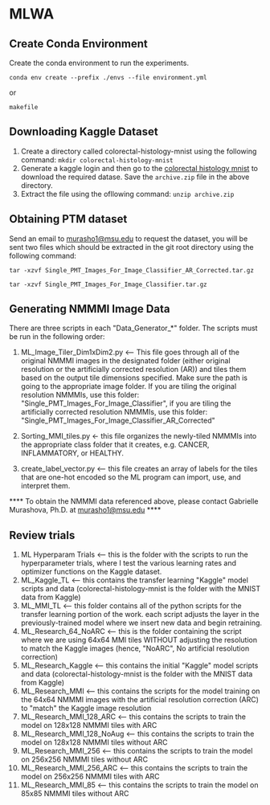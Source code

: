 # MLWA

## Create Conda Environment

Create the conda environment to run the experiments.  

```conda env create --prefix ./envs --file environment.yml```

or

```makefile```


## Downloading Kaggle Dataset

1. Create a directory called colorectal-histology-mnist using the following command: ```mkdir colorectal-histology-mnist```
2. Generate a kaggle login and then go to the [colorectal histology mnist](https://www.kaggle.com/kmader/colorectal-histology-mnist) to download the required datase. Save the ```archive.zip``` file in the above directory.
3. Extract the file using the ofllowing command: ```unzip archive.zip```


## Obtaining PTM dataset

Send an email to murasho1@msu.edu to request the dataset, you will be sent two files which should be extracted in the git root directory using the following command:

```tar -xzvf Single_PMT_Images_For_Image_Classifier_AR_Corrected.tar.gz``` 

```tar -xzvf Single_PMT_Images_For_Image_Classifier.tar.gz ```

## Generating NMMMI Image Data 

There are three scripts in each "Data_Generator_*" folder. The scripts must be run in the following order:

1. ML_Image_Tiler_Dim1xDim2.py <-- This file goes through all of the original NMMMI images in the designated folder (either original resolution or the artificially corrected resolution (AR)) and tiles them based on the output tile dimensions specified. Make sure the path is going to the appropriate image folder. If you are tiling the original resolution NMMMIs, use this folder: "Single_PMT_Images_For_Image_Classifier", if you are tiling the artificially corrected resolution NMMMIs, use this folder: "Single_PMT_Images_For_Image_Classifier_AR_Corrected"

2. Sorting_MMI_tiles.py <- this file organizes the newly-tiled NMMMIs into the appropriate class folder that it creates, e.g. CANCER, INFLAMMATORY, or HEALTHY.

3. create_label_vector.py <-- this file creates an array of labels for the tiles that are one-hot encoded so the ML program can import, use, and interpret them.

**** To obtain the NMMMI data referenced above, please contact Gabrielle Murashova, Ph.D. at murasho1@msu.edu ****

## Review trials

1. ML Hyperparam Trials <-- this is the folder with the scripts to run the hyperparameter trials, where I test the various learning rates and optimizer functions on the Kaggle dataset.
2. ML_Kaggle_TL <-- this contains the transfer learning "Kaggle" model scripts and data (colorectal-histology-mnist is the folder with the MNIST data from Kaggle)
3. ML_MMI_TL <-- this folder contains all of the python scripts for the transfer learning portion of the work. each script adjusts the layer in the previously-trained model where we insert new data and begin retraining.
4. ML_Research_64_NoARC <-- this is the folder containing the script where we are using 64x64 MMI tiles WITHOUT adjusting the resolution to match the Kaggle images (hence, "NoARC", No artificial resolution correction)
5. ML_Research_Kaggle <-- this contains the initial "Kaggle" model scripts and data (colorectal-histology-mnist is the folder with the MNIST data from Kaggle)
6. ML_Research_MMI <-- this contains the scripts for the model training on the 64x64 NMMMI images with the artificial resolution correction (ARC) to "match" the Kaggle image resolution
7. ML_Research_MMI_128_ARC <-- this contains the scripts to train the model on 128x128 NMMMI tiles with ARC
8. ML_Research_MMI_128_NoAug <-- this contains the scripts to train the model on 128x128 NMMMI tiles without ARC
9. ML_Research_MMI_256 <-- this contains the scripts to train the model on 256x256 NMMMI tiles without ARC
10. ML_Research_MMI_256_ARC <-- this contains the scripts to train the model on 256x256 NMMMI tiles with ARC
11. ML_Research_MMI_85 <-- this contains the scripts to train the model on 85x85 NMMMI tiles without ARC
